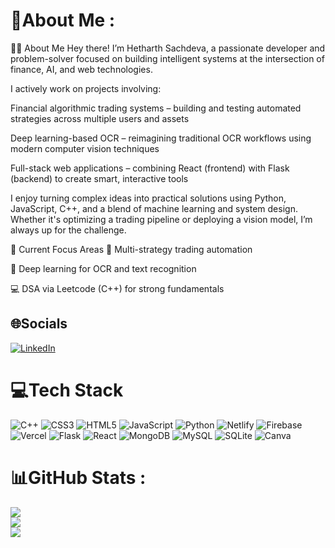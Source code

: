 # 💫About Me :
🧑‍💻 About Me
Hey there! I’m Hetharth Sachdeva, a passionate developer and problem-solver focused on building intelligent systems at the intersection of finance, AI, and web technologies.

I actively work on projects involving:

Financial algorithmic trading systems – building and testing automated strategies across multiple users and assets

Deep learning-based OCR – reimagining traditional OCR workflows using modern computer vision techniques

Full-stack web applications – combining React (frontend) with Flask (backend) to create smart, interactive tools

I enjoy turning complex ideas into practical solutions using Python, JavaScript, C++, and a blend of machine learning and system design. Whether it's optimizing a trading pipeline or deploying a vision model, I’m always up for the challenge.

💼 Current Focus Areas
🔄 Multi-strategy trading automation

🧠 Deep learning for OCR and text recognition


💻 DSA via Leetcode (C++) for strong fundamentals



## 🌐Socials
[![LinkedIn](https://img.shields.io/badge/LinkedIn-%230077B5.svg?logo=linkedin&logoColor=white)](https://linkedin.com/in/https://www.linkedin.com/in/hetharth-sachdeva-9226301b6/) 

# 💻Tech Stack
![C++](https://img.shields.io/badge/c++-%2300599C.svg?style=for-the-badge&logo=c%2B%2B&logoColor=white) ![CSS3](https://img.shields.io/badge/css3-%231572B6.svg?style=for-the-badge&logo=css3&logoColor=white) ![HTML5](https://img.shields.io/badge/html5-%23E34F26.svg?style=for-the-badge&logo=html5&logoColor=white) ![JavaScript](https://img.shields.io/badge/javascript-%23323330.svg?style=for-the-badge&logo=javascript&logoColor=%23F7DF1E) ![Python](https://img.shields.io/badge/python-3670A0?style=for-the-badge&logo=python&logoColor=ffdd54) ![Netlify](https://img.shields.io/badge/netlify-%23000000.svg?style=for-the-badge&logo=netlify&logoColor=#00C7B7) ![Firebase](https://img.shields.io/badge/firebase-%23039BE5.svg?style=for-the-badge&logo=firebase) ![Vercel](https://img.shields.io/badge/vercel-%23000000.svg?style=for-the-badge&logo=vercel&logoColor=white) ![Flask](https://img.shields.io/badge/flask-%23000.svg?style=for-the-badge&logo=flask&logoColor=white) ![React](https://img.shields.io/badge/react-%2320232a.svg?style=for-the-badge&logo=react&logoColor=%2361DAFB) ![MongoDB](https://img.shields.io/badge/MongoDB-%234ea94b.svg?style=for-the-badge&logo=mongodb&logoColor=white) ![MySQL](https://img.shields.io/badge/mysql-%2300f.svg?style=for-the-badge&logo=mysql&logoColor=white) ![SQLite](https://img.shields.io/badge/sqlite-%2307405e.svg?style=for-the-badge&logo=sqlite&logoColor=white) ![Canva](https://img.shields.io/badge/Canva-%2300C4CC.svg?style=for-the-badge&logo=Canva&logoColor=white)
# 📊GitHub Stats :
![](https://github-readme-stats.vercel.app/api?username=HetharthSachdeva&theme=chartreuse-dark&hide_border=true&include_all_commits=true&count_private=true)<br/>
![](https://github-readme-streak-stats.herokuapp.com/?user=HetharthSachdeva&theme=chartreuse-dark&hide_border=true)<br/>
![](https://github-readme-stats.vercel.app/api/top-langs/?username=HetharthSachdeva&theme=chartreuse-dark&hide_border=true&include_all_commits=true&count_private=true&layout=compact)
